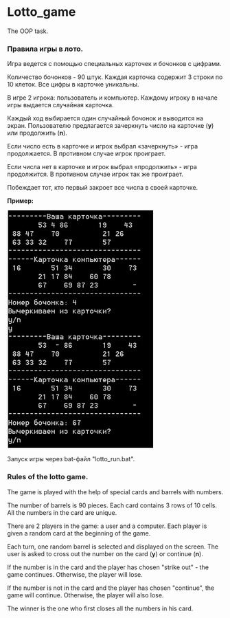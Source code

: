 # Lotto_game
The OOP task.
<h3> Правила игры в лото. </h3>
<p> Игра ведется с помощью специальных карточек и бочонков с цифрами.</p> 
<p> Количество бочонков - 90 штук. Каждая карточка содержит 3 строки по 10 клеток. Все цифры в карточке уникальны.</p>

<p>В игре 2 игрока: пользователь и компьютер. Каждому игроку в начале игры выдается случайная карточка.</p>
<p>Каждый ход выбирается один случайный бочонок и выводится на экран. Пользователю предлагается зачеркнуть число на карточке (<b>y</b>) или продолжить (<b>n</b>).</p> 
<p>Если число есть в карточке и игрок выбрал «зачеркнуть» - игра продолжается. В противном случае игрок проиграет.</p>
<p>Если числа нет в карточке и игрок выбрал «продолжить» - игра продолжится. В противном случае игрок так же проиграет.</p>
<p>Побеждает тот, кто первый закроет все числа в своей карточке.</p>
<p><b>Пример:</b></p>
<img src='loto.jpg' alt='lotto'>
<p>Запуск игры через bat-файл "lotto_run.bat". 
<h3>Rules of the lotto game.</h3> 
<p>The game is played with the help of special cards and barrels with numbers.</p> 
<p>The number of barrels is 90 pieces. Each card contains 3 rows of 10 cells. All the numbers in the card are unique.</p> 
<p>There are 2 players in the game: a user and a computer. Each player is given a random card at the beginning of the game.</p> 
<p>Each turn, one random barrel is selected and displayed on the screen. The user is asked to cross out the number on the card (<b>y</b>) or continue (<b>n</b>).</p> 
<p>If the number is in the card and the player has chosen "strike out" - the game continues. Otherwise, the player will lose.</p>
<p>If the number is not in the card and the player has chosen "continue", the game will continue. Otherwise, the player will also lose. </p>
<p>The winner is the one who first closes all the numbers in his card.</p> 
